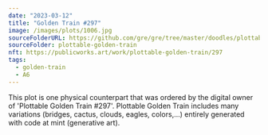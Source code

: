 ```yaml
---
date: "2023-03-12"
title: "Golden Train #297"
image: /images/plots/1006.jpg
sourceFolderURL: https://github.com/gre/gre/tree/master/doodles/plottable-golden-train
sourceFolder: plottable-golden-train
nft: https://publicworks.art/work/plottable-golden-train/297
tags:
  - golden-train
  - A6
---
```


This plot is one physical counterpart that was ordered by the digital owner of 'Plottable Golden Train #297'. 
Plottable Golden Train includes many variations (bridges, cactus, clouds, eagles, colors,...) entirely generated with code at mint (generative art).

